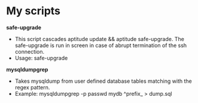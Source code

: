My scripts
==========

__safe-upgrade__

- This script cascades aptitude update && aptitude safe-upgrade. The safe-upgrade is run in screen in case of abrupt termination of the ssh connection.
- Usage: safe-upgrade

__mysqldumpgrep__

- Takes mysqldump from user defined database tables matching with the regex pattern.
- Example: mysqldumpgrep -p passwd mydb ^prefix_ > dump.sql
